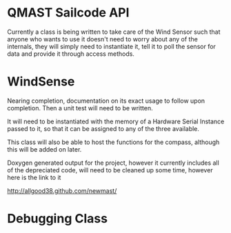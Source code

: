 QMAST Sailcode API
==================

Currently a class is being written to take care of the Wind Sensor such
that anyone who wants to use it doesn't need to worry about any of the
internals, they will simply need to instantiate it, tell it to poll the
sensor for data and provide it through access methods.

# WindSense 

Nearing completion, documentation on its exact usage to
follow upon completion. Then a unit test will need to be written.

It will need to be instantiated with the memory of a Hardware Serial
Instance passed to it, so that it can be assigned to any of the three
available.

This class will also be able to host the functions for the compass,
although this will be added on later.

Doxygen generated output for the project, however it currently includes
all of the depreciated code, will need to be cleaned up some time, however
here is the link to it

http://allgood38.github.com/newmast/

# Debugging Class
